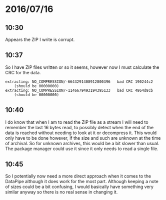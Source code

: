 # 2016/07/16

## 10:30

Appears the ZIP I write is corrupt.

## 10:37

So I have ZIP files written or so it seems, however now I must calculate the
CRC for the data.

	extracting: NO_COMPRESSION/-6643291408912800396   bad CRC 190244c2
		(should be 00000000)
	extracting: NO_COMPRESSION/-1146679493194395133   bad CRC 4864d8cb
		(should be 00000000)

## 10:40

I do know that when I am to read the ZIP file as a stream I will need to
remember the last 16 bytes read, to possibly detect when the end of the data
is reached without needing to look at it or decompress it. This would only have
to be done however, if the size and such are unknown at the time of archival.
So for unknown archives, this would be a bit slower than usual. The package
manager could use it since it only needs to read a single file.

## 10:45

So I potentially now need a more direct approach when it comes to the DataPipe
although it does work for the most part. Although keeping a note of sizes could
be a bit confusing, I would basically have something very similar anyway so
there is no real sense in changing it.


